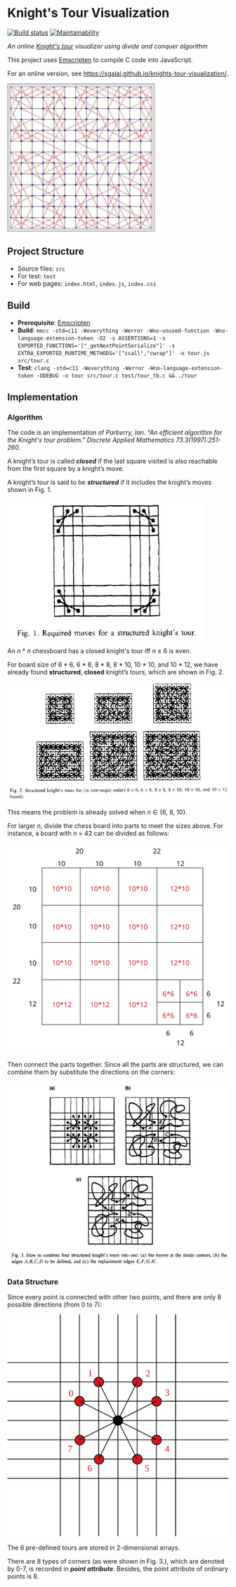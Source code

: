 # Knight's Tour Visualization

[![Build status](https://ci.appveyor.com/api/projects/status/a3t55hc7dcxlwlg2?svg=true)](https://ci.appveyor.com/project/chromezh/knights-tour-visualization) [![Maintainability](https://api.codeclimate.com/v1/badges/31c1219b5c34c6108000/maintainability)](https://codeclimate.com/github/sgalal/knights-tour-visualization/maintainability)

_An online [Knight's tour](https://en.wikipedia.org/wiki/Knight%27s_tour) visualizer using divide and conquer algorithm_

This project uses [Emscripten](http://kripken.github.io/emscripten-site/) to compile C code into JavaScript.

For an online version, see https://sgalal.github.io/knights-tour-visualization/.

![Knight's Tour on a 14\*14 board](demo/demo.jpg)

## Project Structure

* Source files: `src`
* For test: `test`
* For web pages: `index.html`, `index.js`, `index.css`

## Build

* **Prerequisite**: [Emscripten](http://kripken.github.io/emscripten-site/)
* **Build**: `emcc -std=c11 -Weverything -Werror -Wno-unused-function -Wno-language-extension-token -O2 -s ASSERTIONS=1 -s EXPORTED_FUNCTIONS='["_getNextPointSerialize"]' -s EXTRA_EXPORTED_RUNTIME_METHODS='["ccall","cwrap"]' -o tour.js src/tour.c`
* **Test**: `clang -std=c11 -Weverything -Werror -Wno-language-extension-token -DDEBUG -o tour src/tour.c test/tour_tb.c && ./tour`

## Implementation

### Algorithm

The code is an implementation of _Parberry, Ian. "An efficient algorithm for the Knight's tour problem." Discrete Applied Mathematics 73.3(1997):251-260_.

A knight’s tour is called _**closed**_ if the last square visited is also reachable from the first square by a knight’s move.

A knight’s tour is said to be _**structured**_ if it includes the knight’s moves shown in Fig. 1.

![Fig. 1. Required moves for a structured knight's tour.](demo/Fig1.jpg)

An _n_ \* _n_ chessboard has a closed knight's tour iff _n_ ≥ 6 is even.

For board size of 6 \* 6, 6 \* 8, 8 \* 8, 8 \* 10, 10 \* 10, and 10 \* 12, we have already found **structured**, **closed** knight’s tours, which are shown in Fig. 2.

![Fig. 2. Structured knight’s tours for (in row-major order) 6 x 6, 6 x 8, 8 x 8, 8 x 10, 10 x 10, and 10 x 12 boards.](demo/Fig2.jpg)

This means the problem is already solved when _n_ ∈ {6, 8, 10}.

For larger _n_, divide the chess board into parts to meet the sizes above. For instance, a board with _n_ = 42 can be divided as follows:

![Divide example](demo/divide_example.svg)

Then connect the parts together. Since all the parts are structured, we can combine them by substitute the directions on the corners:

![Fig. 3. How to combine four structured knight’s tours into one.](demo/Fig3.jpg)

### Data Structure

Since every point is connected with other two points, and there are only 8 possible directions (from 0 to 7):

![8 directions](demo/direction.svg)

The 6 pre-defined tours are stored in 2-dimensional arrays.

There are 8 types of corners (as were shown in Fig. 3.), which are denoted by 0-7, is recorded in _**point attribute**_. Besides, the point attribute of ordinary points is 8.

